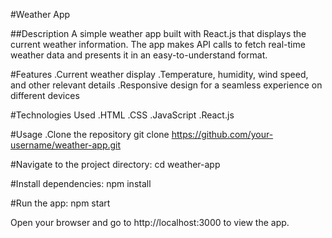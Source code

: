#Weather App

##Description
A simple weather app built with React.js that displays the current weather information. The app makes API calls to fetch real-time weather data and presents it in an easy-to-understand format.

#Features
.Current weather display
.Temperature, humidity, wind speed, and other relevant details
.Responsive design for a seamless experience on different devices

#Technologies Used
.HTML
.CSS
.JavaScript
.React.js

#Usage
.Clone the repository
git clone https://github.com/your-username/weather-app.git

#Navigate to the project directory:
cd weather-app

#Install dependencies:
npm install

#Run the app:
npm start

Open your browser and go to http://localhost:3000 to view the app.



